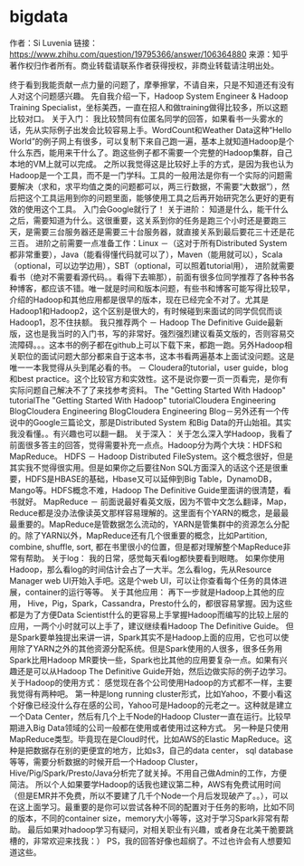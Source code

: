 # bigdata

作者：Si Luvenia
链接：https://www.zhihu.com/question/19795366/answer/106364880
来源：知乎
著作权归作者所有。商业转载请联系作者获得授权，非商业转载请注明出处。

终于看到我能贡献一点力量的问题了，摩拳擦掌，不请自来，只是不知道还有没有人对这个问题感兴趣。 先自我介绍一下，Hadoop System Engineer & Hadoop Training Specialist，坐标美西，一直在招人和做training做得比较多，所以这题比较对口。
关于入门：
我比较赞同有位匿名同学的回答，如果看书一头雾水的话，先从实际例子出发会比较容易上手。WordCount和Weather Data这种“Hello World”的例子网上有很多，可以复制下来自己跑一遍，基本上就知道Hadoop是个什么东西，能用来干什么了。跑这些例子都不需要一个完整的Hadoop集群，自己本地的VM上就可以完成。
之所以我觉得这是比较好上手的方式，是因为我也认为Hadoop是一个工具，而不是一门学科。工具的一般用法是你有一个实际的问题需要解决（求和，求平均值之类的问题都可以，两三行数据，不需要“大数据”），然后把这个工具运用到你的问题里面，能够使用工具之后再开始研究怎么更好的更有效的使用这个工具。
入门会Google就行了！
关于进阶：
知道是什么，能干什么之后，需要知道为什么。这很重要，这关系到你的任务是跑三个小时还是要跑三天，是需要三台服务器还是需要三十台服务器，就直接关系到最后要花三十还是花三百。
进阶之前需要一点准备工作：Linux －（这对于所有Distributed System都非常重要），Java（能看得懂代码就可以了），Maven（能用就可以），Scala（optional，可以边学边用），SBT（optional，可以照着tutorial用），
进阶就需要看书（绝对不需要看源代码。。看得下去嘛那），前面有很多位同学推荐了各种书各种博客，都应该不错。唯一就是时间和版本问题，有些书和博客可能写得比较早，介绍的Hadoop和其他应用都是很早的版本，现在已经完全不对了。尤其是Hadoop1和Hadoop2，这个区别是很大的，有时候碰到来面试的同学侃侃而谈Hadoop1，忍不住扶额。
我只推荐两个
－ Hadoop The Definitive Guide最新版，这也是我当时的入门书，写的非常好。强烈强烈建议看英文版的，否则容易交流障碍。。。这本书的例子都在github上可以下载下来，都跑一跑。另外Hadoop相关职位的面试问题大部分都来自于这本书，这本书看两遍基本上面试没问题。这是唯一一本我觉得从头到尾必看的书。
－ Cloudera的tutorial，user guide，blog和best practice。这个比较官方和实效性。这不是说你要一页一页看完，是你有实际问题自己解决不了了来找参考资料。
The "Getting Started With Hadoop" tutorialThe "Getting Started With Hadoop" tutorialCloudera Engineering BlogCloudera Engineering BlogCloudera Engineering Blog－另外还有一个传说中的Google三篇论文，那是Distributed System 和Big Data的开山始祖。其实我没看懂。。有兴趣也可以翻一翻。
关于深入：
关于怎么深入学Hadoop，我看了前面很多答主的回答，觉得需要补充一点点。Hadoop分为两个大块：HDFS和MapReduce。
HDFS － Hadoop Distributed FileSystem。这个概念很好，但是其实我不觉得很实用。但是如果你之后要往Non SQL方面深入的话这个还是很重要，HDFS是HBASE的基础，Hbase又可以延伸到Big Table，DynamoDB，Mango等。HDFS概念不难，Hadoop The Definitive Guide里面讲的很清楚，看书就好。
MapReduce － 前面说最好看英文版，因为不管中文怎么翻译，Map，Reduce都是没办法像读英文那样容易理解的。这里面有个YARN的概念，是最最最重要的。MapReduce是管数据怎么流动的，YARN是管集群中的资源怎么分配的。除了YARN以外，MapReduce还有几个很重要的概念，比如Partition, combine, shuffle, sort, 都在书里很小的位置，但是都对理解整个MapReduce非常有帮助。
关于log：
我的日常，感觉每天看log都快要看到眼瞎。
如果你使用Hadoop，那么看log的时间估计会占了一大半。怎么看log，先从Resource Manager web UI开始入手吧。这是个web UI，可以让你查看每个任务的具体进展，container的运行等等。
关于其他应用：
再下一步就是Hadoop上其他的应用， Hive，Pig，Spark，Cassandra，Presto什么的，都很容易掌握。因为这些都是为了方便Data Scientist什么的更容易上手掌握Hadoop而编写的比较上层的应用，一两个小时就可以上手了，建议继续看Hadoop The Definitive Guide。
但是Spark要单独提出来讲一讲，Spark其实不是Hadoop上面的应用，它也可以使用除了YARN之外的其他资源分配系统。但是Spark使用的人很多，很多任务用Spark比用Hadoop MR要快一些，Spark也比其他的应用要复杂一点。如果有兴趣还是可以从Hadoop The Definitive Guide开始，然后边做实际的例子边学习。
关于Hadoop的使用方式：
感觉现在各个公司使用Hadoop的方式都不一样，主要我觉得有两种吧。
第一种是long running cluster形式，比如Yahoo，不要小看这个好像已经没什么存在感的公司，Yahoo可是Hadoop的元老之一。这种就是建立一个Data Center，然后有几个上千Node的Hadoop Cluster一直在运行。比较早期进入Big Data领域的公司一般都在使用或者使用过这种方式。
另一种是只使用MapReduce类型。毕竟现在是Cloud时代，比如AWS的Elastic MapReduce。这种是把数据存在别的更便宜的地方，比如s3，自己的data center， sql database等等，需要分析数据的时候开启一个Hadoop Cluster，Hive/Pig/Spark/Presto/Java分析完了就关掉。不用自己做Admin的工作，方便简洁。
所以个人如果要学Hadoop的话我也建议第二种，AWS有免费试用时间（但是EMR并不免费，所以不要建了几千个Node一个月后发现破产了。。），可以在这上面学习。最重要的是你可以尝试各种不同的配置对于任务的影响，比如不同的版本，不同的container size，memory大小等等，这对于学习Spark非常有帮助。
最后如果对hadoop学习有疑问，对相关职业有兴趣，或者身在北美干脆要跳槽的，非常欢迎来找我：）
PS，我的回答好像也超纲了。不过也许会有人想要知道这些。
